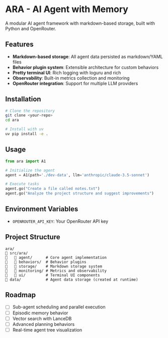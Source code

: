 # ARA - AI Agent with Memory

A modular AI agent framework with markdown-based storage, built with Python and OpenRouter.

## Features

- **Markdown-based storage**: All agent data persisted as markdown/YAML files
- **Behavior plugin system**: Extensible architecture for custom behaviors
- **Pretty terminal UI**: Rich logging with loguru and rich
- **Observability**: Built-in metrics collection and monitoring
- **OpenRouter integration**: Support for multiple LLM providers

## Installation

```bash
# Clone the repository
git clone <your-repo>
cd ara

# Install with uv
uv pip install -e .
```

## Usage

```python
from ara import A1

# Initialize the agent
agent = A1(path='./dev-data', llm='anthropic/claude-3.5-sonnet')

# Execute tasks
agent.go("Create a file called notes.txt")
agent.go("Analyze the project structure and suggest improvements")
```

## Environment Variables

- `OPENROUTER_API_KEY`: Your OpenRouter API key

## Project Structure

```
ara/
   src/ara/
      agent/      # Core agent implementation
      behaviors/  # Behavior plugins
      storage/    # Markdown storage system
      monitoring/ # Metrics and observability
      ui/         # Terminal UI components
   data/           # Agent data storage (created at runtime)
```

## Roadmap

- [ ] Sub-agent scheduling and parallel execution
- [ ] Episodic memory behavior
- [ ] Vector search with LanceDB
- [ ] Advanced planning behaviors
- [ ] Real-time agent tree visualization